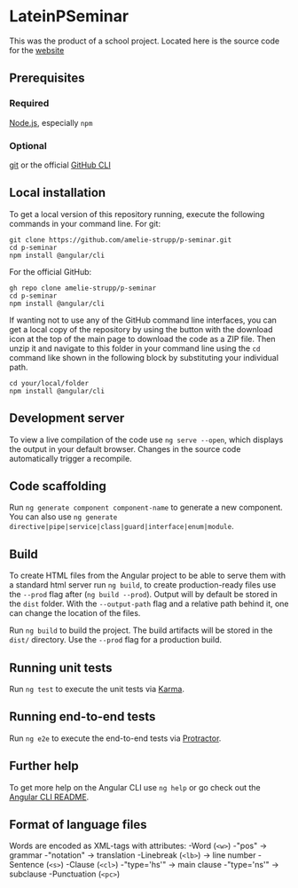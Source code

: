# LateinPSeminar
This was the product of a school project. Located here is the source code for the [website](https://lateinpseminar-4df67.web.app/contents)
## Prerequisites
### Required
[Node.js](https://nodejs.org/en/download/),  especially `npm`

### Optional
[git](https://git-scm.com/downloads) or the official [GitHub CLI](https://cli.github.com/)

## Local installation
To get a local version of this repository running, execute the following commands in your command line.
For git:
```
git clone https://github.com/amelie-strupp/p-seminar.git
cd p-seminar
npm install @angular/cli
```

For the official GitHub:
```
gh repo clone amelie-strupp/p-seminar
cd p-seminar
npm install @angular/cli
```

If wanting not to use any of the GitHub command line interfaces, you can get a local copy of the repository by using the button with the download icon at the top of the main page to download the code as a ZIP file. Then unzip it and navigate to this folder in your command line using the `cd` command like shown in the following block by substituting your individual path.
```
cd your/local/folder
npm install @angular/cli
```

## Development server

To view a live compilation of the code use `ng serve --open`, which displays the output in your default browser. Changes in the source code automatically trigger a recompile.

## Code scaffolding

Run `ng generate component component-name` to generate a new component. You can also use `ng generate directive|pipe|service|class|guard|interface|enum|module`.

## Build

To create HTML files from the Angular project to be able to serve them with a standard html server run `ng build`, to create production-ready files use the `--prod` flag after (`ng build --prod`). Output will by default be stored in the `dist` folder. With the `--output-path` flag and a relative path behind it, one can change the location of the files.

Run `ng build` to build the project. The build artifacts will be stored in the `dist/` directory. Use the `--prod` flag for a production build.

## Running unit tests

Run `ng test` to execute the unit tests via [Karma](https://karma-runner.github.io).

## Running end-to-end tests

Run `ng e2e` to execute the end-to-end tests via [Protractor](http://www.protractortest.org/).

## Further help

To get more help on the Angular CLI use `ng help` or go check out the [Angular CLI README](https://github.com/angular/angular-cli/blob/master/README.md).


## Format of language files
Words are encoded as XML-tags with attributes:
-Word (`<w>`)
  -"pos" -> grammar 
  -"notation" -> translation
-Linebreak (`<lb>`) -> line number
-Sentence (`<s>`)
-Clause (`<cl>`)
  -"type='hs'" -> main clause
  -"type='ns'" -> subclause
-Punctuation (`<pc>`)
